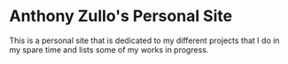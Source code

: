 Anthony Zullo's Personal Site
============================

This is a personal site that is dedicated to my different projects that I do in my spare time and lists some of my works in progress.